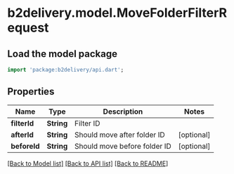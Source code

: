 # b2delivery.model.MoveFolderFilterRequest

## Load the model package
```dart
import 'package:b2delivery/api.dart';
```

## Properties
Name | Type | Description | Notes
------------ | ------------- | ------------- | -------------
**filterId** | **String** | Filter ID | 
**afterId** | **String** | Should move after folder ID | [optional] 
**beforeId** | **String** | Should move before folder ID | [optional] 

[[Back to Model list]](../README.md#documentation-for-models) [[Back to API list]](../README.md#documentation-for-api-endpoints) [[Back to README]](../README.md)


